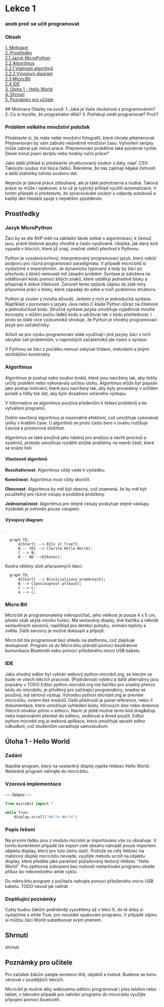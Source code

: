 # Lekce 1
### aneb proč se učit programovat

### Obsah
[1. Motivace](#motivace)  
[2. Prostředky](#resources)  
[2.1 Jazyk MicroPython](#lang)  
[2.2 Algoritmus](#alg)  
[2.2.1 Vlatnosti algoritmů](#alg-prop)  
[2.2.2 Vývojový diagram](#vd)  
[2.3 Micro:Bit](#mbit)  
[2.4 IDE](#ide)  
[3. Úloha 1 - Hello World](#hello-world)  
[4. Shrnutí](#shrnuti)  
[5. Poznámky pro učitele](#pozn)  

<a name="motivace"/>
## Motivace
Otázky na úvod:
1. Jaká je Vaše zkušenost s programováním?
2. Co si myslíte, že programátor dělá?
3. Potřebuji umět programovat? Proč?

### Problém velkého množství položek
Představte si, že máte velké množství fotografií, které chcete přejmenovat. Přejmenování by vám zabralo neúměrné množství času. Vytvoření skriptu může zabrat pár minut práce. Přejmenování proběhne také poměrně rychle. Deset minut psaní skriptu nebo hodiny ruční práce?

Jako další příklad si představte strukturovaný soubor s daty, např. CSV. Takovýto soubor má tisíce řádků. Řekněme, že nás zajímají nějaké četnosti a další statistiky tohoto souboru dat.

Nejenže je taková práce zdlouhavá, ale je také jednotvárná a nudná.
Taková práce se může i opakovat, a to už je typický příklad využití automatizace. V tomto případě si představte, že zpracováváte soubor s odjezdy autobusů a každý den hledáte spoje s největším zpožděním.

## Prostředky <a name="resources"/>

### Jazyk MicroPython <a name="lang"/>
Žáci by se dle RVP měli na základní škole setkat s algoritmizací, k čemuž jsou, právě blokové jazyky vhodné a často využívané. Ukázka, jak daný kód vypadá v blocích, které již znají, značně ulehčí přechod k Pythonu.

Python je vysokoúrovňový, interpretovaný programovací jazyk, který nabízí podporu pro různá programovací paradigmata. V případě micro:bitů si vystačíme s imperativním. Je dynamicky typovaný a tedy by žáci po přechodu z bloků nemuseli mít zásadní problém. Syntaxe je založena na oddělování kódu pomocí bílých znaků, které oddělují jednotlivé bloky a přispívají k dobré čitelnosti. Zároveň tento způsob zápisu do jisté míry připomíná práci s bloky, které zapadají do sebe a tvoří podobnou strukturu.

Python je zvolen z mnoha důvodů. Jedním z nich je jednoduchá syntaxe. Například v porovnání s jazyky Java nebo C klade Python důraz na čitelnost a jednoduchost kódu. Stručná syntaxe jazyka umožňuje vyjadřovat mnohé koncepty v nižším počtu řádků kódu a udržovat tak v kódu přehlednost. I proto se stále více výzkumníků shoduje, že Python  je vhodný programovací jazyk pro začátečníky.

Ačkoli se pro výuku programování stále využívají i jiné jazyky žáci v nich obvykle čelí problémům, u naprostých začátečníků jde často o syntaxi.

V Pythonu se žáci z počátku nemusí zabývat třídami, metodami a jinými složitějšími konstrukty.
<a name="alg"/>
### Algoritmus
Algoritmus je postup nebo soubor kroků, které jsou navrženy tak, aby řešily určitý problém nebo vykonávaly určitou úlohu. Algoritmus může být popsán jako postup instrukcí, které jsou navrženy tak, aby byly provedeny v určitém pořadí a řídily tok dat, aby bylo dosaženo určeného výstupu.

V informatice se algoritmus používá především k řešení problémů a ke vytváření programů.

Dobře navržený algoritmus je maximálně efektivní, což umožňuje vykonávat úlohy v kratším čase. U algoritmů se proto často bere v úvahu rozlišuje časová a prostorová složitost.

Algoritmus se také používá jako nástroj pro analýzu a návrh procesů a systémů, protože umožňuje rozdělit složité problémy na menší části, které se snáze řeší.

#### <a name="alg-prop"/> Vlastnosti algoritmů

**Rezultativnost**: Algoritmus vždy vede k výsledku.

**Konečnost**: Algortimus musí vždy skončit.

**Obecnost**: Algoritmus by měl být obecný, což znamená, že by měl být použitelný pro různé vstupy a podobné problémy.

**Jednoznačnost**: Algoritmus pro stejné vstupy poskytuje stejné vástupy. Výsledek je ovlivněn pouze vstupem.

#### <a name="vd"/> Vývojový diagram
.
```mermaid
  graph TD;
      A[Start] --> B{Is it True?};
      B -- YES --> C[write Hello World];
	  C --> B;
      B -- NO -->D[Konec];
```
Kostra většiny úloh připravených lekcí:
```mermaid
  graph TD;
      A[Start] --> B[inicializace proměnných];
      B --> C[posloupnost příkazů];
      C --> C;
      A --> C;
```

### Micro:Bit <a name="mbit"/>
Micro:bit je programovatelný mikropočítač, jeho velikost je pouze 4 x 5 cm, přesto však skýtá mnoho funkcí. Má vestavěný displej, dvě tlačítka a několik vestavěných senzorů, například pro detekci pohybu, snímání teploty a světla. Další senzory je možné dokoupit a připojit.

Micro:bit lze programovat bez ohledu na platformu, což zlepšuje dostupnost. Program se do Micro:bitu přenáší pomocí bezdrátové komunikace Bluetooth nebo pomocí přiloženého micro USB kabelu.

### IDE <a name="ide"/>
Jako vhodný editor byl vybrán webový python.microbit.org, se kterým se bude ve všech lekcích pracovat. (Podrobnosti výběru a další alternativy jsou popsány v TODO
Editor python.microbit.org má tlačítko pro snadný přenos kódu do microbitu, je přívětivý pro začínající programátory, snadno se používá, má sériový výstup. Výhodou python.microbit.org je preview micro:bitu, ovšem bez modulů. Další předností je panel reference, nebo-li dokumentace, která umožňuje vyhledání kódu, klíčových slov nebo dokonce řídících struktur přímo v editoru. Navíc je ještě možné tento kód drag&drop nebo kopírováním přenést do editoru, zeditovat a ihned použít. Editor python.microbit.org je webová aplikace, která umožňuje spustit editor odkudkoli, což studentům usnadňuje samostudium.

## Úloha 1 - Hello World <a name="hello-world"/>
### Zadání
Napište program, který na vestavěný displej vypíše řetězec Hello World. Následně program nahrajte do micro:bitu.
### Vzorová implementace
--- řešení ---
```python
from microbit import *

while True:
    display.scroll('Hello World')
```
### Popis řešení
Na prvním řádku jsou z modulu microbit je importováno vše co obsahuje. V tomto konkrétním případě lze import celé obsahu nahradit pouze importem objektu display, který pro tuto úlohu stačí.
Protože se celý řetězec na maticový displej micro:bitu nevejde, využijte metodu scroll na objektu display, které předáte jako parametr požadovaný textový řetězec "Hello World". Pro opětovná zobrazení bez nutnosti restartování programu obalte příkaz do nekonečného while cyklu.

Do mikro:bitu program z počítače nahrajte pomocí přiloženého micro USB kabelu. TODO návod jak nahrát

### Doplňující poznámky
Cykly budou žákům podrobněji vysvětleny až v lekci X, do té doby si vystačíme s while True, pro neustálé opakování programu.
V případě zájmu si můžou žáci World substituovat svým jménem.

[//]: # (pozn.: Úlohy v následujích lekcích budou řešeny v samostatných souborech v adresáři reseni.)


## Shrnutí <a name="shrnuti"/>
shrnutí

## Poznámky pro učitele <a name="pozn"/>
Pro začátek žákům zatajte existenci tříd, objektů a metod. Budeme se tomu věnovat v pozdějších lekcích.

Micro:bit je možné díky webovému editoru programovat i přes telefon nebo tablet, v takovém případě pro nahrání programu do micro:bitu využijte připojení pomocí bluetooth. 
